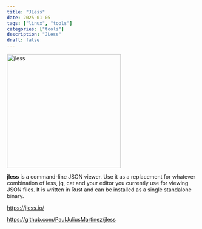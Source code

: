 ```yaml
---
title: "JLess"
date: 2025-01-05
tags: ["linux", "tools"]
categories: ["tools"]
description: "JLess"
draft: false
---
```


<img src="https://raw.githubusercontent.com/PaulJuliusMartinez/jless/master/logo/mascot.svg" alt="jless" width="300px" height="300px">

**jless** is a command-line JSON viewer. Use it as a replacement for whatever combination of less, jq, cat and your editor you currently use for viewing JSON files. It is written in Rust and can be installed as a single standalone binary.

https://jless.io/

https://github.com/PaulJuliusMartinez/jless
